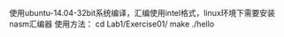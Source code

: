 使用ubuntu-14.04-32bit系统编译，汇编使用intel格式，linux环境下需要安装nasm汇编器
使用方法：
  cd Lab1/Exercise01/
  make
  ./hello
